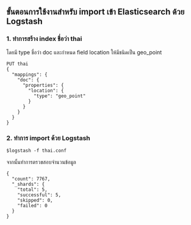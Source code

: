 ## ขั้นตอนการใช้งานสำหรับ import เข้า Elasticsearch ด้วย Logstash

### 1. ทำการสร้าง index ชื่อว่า thai
โดยมี type ชื่อว่า doc และกำหนด field location ให้มีชนิดเป็น geo_point

```
PUT thai
{
  "mappings": {
    "doc": {
      "properties": {
        "location": {
          "type": "geo_point"
        }
      }
    }
  }
}
```

### 2. ทำการ import ด้วย Logstash

```
$logstash -f thai.conf
```

จากนั้นทำการตรวขสอบจำนวนข้อมูล

```
{
  "count": 7767,
  "_shards": {
    "total": 5,
    "successful": 5,
    "skipped": 0,
    "failed": 0
  }
}
```
